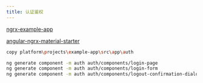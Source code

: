 ```yaml
---
title: 认证鉴权
---
```


[ngrx-example-app](https://github.com/ngrx/platform/tree/master/projects/example-app)

[angular-ngrx-material-starter](https://github.com/tomastrajan/angular-ngrx-material-starter)

```bash
copy platform\projects\example-app\src\app\auth

ng generate component -m auth auth/components/login-page
ng generate component -m auth auth/components/login-form
ng generate component -m auth auth/components/logout-confirmation-dialog
```
